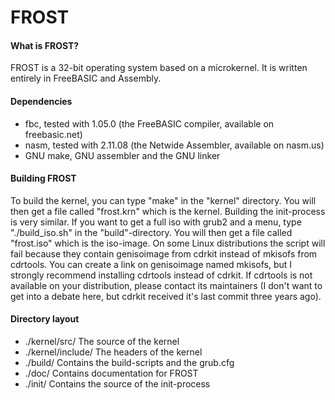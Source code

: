 FROST
======

#### What is FROST? ####
FROST is a 32-bit operating system based on a microkernel. It is written
entirely in FreeBASIC and Assembly.

#### Dependencies ####
- fbc, tested with 1.05.0 (the FreeBASIC compiler, available on freebasic.net)
- nasm, tested with 2.11.08 (the Netwide Assembler, available on nasm.us)
- GNU make, GNU assembler and the GNU linker

#### Building FROST ####
To build the kernel, you can type "make" in the "kernel" directory. You will then
get a file called "frost.krn" which is the kernel.
Building the init-process is very similar.
If you want to get a full iso with grub2 and a menu, type "./build_iso.sh" in
the "build"-directory. You will then get a file called "frost.iso" which is
the iso-image.
On some Linux distributions the script will fail because they contain
genisoimage from cdrkit instead of mkisofs from cdrtools. You can create
a link on genisoimage named mkisofs, but I strongly recommend installing
cdrtools instead of cdrkit. If cdrtools is not available on your distribution,
please contact its maintainers (I don't want to get into a debate here, but
cdrkit received it's last commit three years ago).

#### Directory layout ####

- ./kernel/src/              The source of the kernel
- ./kernel/include/          The headers of the kernel
- ./build/                   Contains the build-scripts and the grub.cfg
- ./doc/                     Contains documentation for FROST
- ./init/                    Contains the source of the init-process
